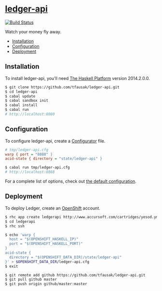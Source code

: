 # [ledger-api][1]

[![Build Status][2]][3]

Watch your money fly away.

- [Installation](#installation)
- [Configuration](#configuration)
- [Deployment](#deployment)

## Installation

To install ledger-api, you'll need [The Haskell Platform][4] version 2014.2.0.0.

``` sh
$ git clone https://github.com/tfausak/ledger-api.git
$ cd ledger-api
$ cabal update
$ cabal sandbox init
$ cabal install
$ cabal run
# http://localhost:8080
```

## Configuration

To configure ledger-api, create a [Configurator][5] file.

``` cfg
# tmp/ledger-api.cfg
warp { port = "8888" }
acid-state { directory = "state/ledger-api" }
```

``` sh
$ cabal run tmp/ledger-api.cfg
# http://localhost:8888
```

For a complete list of options, check out [the default configuration][6].

## Deployment

To deploy Ledger, create an [OpenShift][7] account.

``` sh
$ rhc app create ledgerapi http://www.accursoft.com/cartridges/yesod.yml
$ cd ledgerapi
$ rhc ssh
```

``` sh
$ echo 'warp {
  host = "$(OPENSHIFT_HASKELL_IP)"
  port = "$(OPENSHIFT_HASKELL_PORT)"
}
acid-state {
  directory = "$(OPENSHIFT_DATA_DIR)/state/ledger-api"
}' > $OPENSHIFT_DATA_DIR/ledger-api.cfg
$ exit
```

``` sh
$ git remote add github https://github.com/tfausak/ledger-api.git
$ git pull github master
$ git push origin github/master:master
```

[1]: https://github.com/tfausak/ledger-api
[2]: https://img.shields.io/travis/tfausak/ledger-api/master.svg?style=flat
[3]: https://travis-ci.org/tfausak/ledger-api
[4]: https://www.haskell.org/platform/
[5]: https://github.com/bos/configurator
[6]: data/ledger-api.cfg
[7]: https://www.openshift.com
